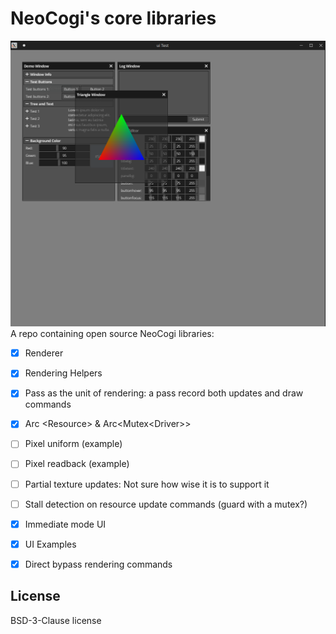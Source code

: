 # NeoCogi's core libraries

![UI+3D Triangle Example](docs/ui-screenshot.png)
A repo containing open source NeoCogi libraries:

- [x] Renderer
- [x] Rendering Helpers
- [x] Pass as the unit of rendering: a pass record both updates and draw commands
- [x] Arc \<Resource\> & Arc\<Mutex\<Driver\>\>
- [ ] Pixel uniform (example)
- [ ] Pixel readback (example)
- [ ] Partial texture updates: Not sure how wise it is to support it
- [ ] Stall detection on resource update commands (guard with a mutex?)
- [x] Immediate mode UI
- [x] UI Examples
- [x] Direct bypass rendering commands


## License

BSD-3-Clause license
